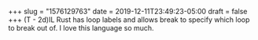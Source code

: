 +++
slug = "1576129763"
date = 2019-12-11T23:49:23-05:00
draft = false
+++
(T - 2d)IL Rust has loop labels and allows break to specify which loop to break out of. I love this language so much.
